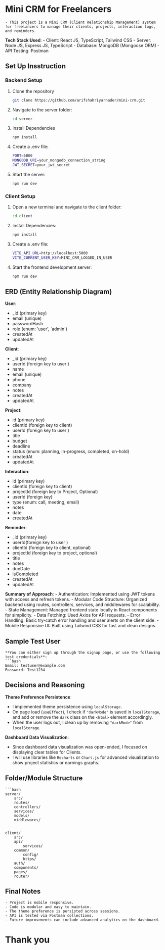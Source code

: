 # Mini CRM for Freelancers
    - This project is a Mini CRM (Client Relationship Management) system for freelancers to manage their clients, projects, interaction logs, and reminders.

**Tech Stack Used**:
    - Client: React JS, TypeScript, Tailwind CSS
    - Server: Node JS, Express JS, TypeScript
    - Database: MongoDB (Mongoose ORM)
    - API Testing: Postman

## Set Up Insstruction

### Backend Setup

1. Clone the repository
   ```bash
   git clone https://github.com/arifshahriyarnader/mini-crm.git

2. Navigate to the server folder:
    ```bash
    cd server

3. Install Dependencies
   ```bash
   npm install

4. Create a .env file:
    ```bash
    PORT=5000
    MONGODB_URI=your_mongodb_connection_string
    JWT_SECRET=your_jwt_secret

5. Start the server:
   ```bash
   npm run dev

### Client Setup

1. Open a new terminal and navigate to the client folder:
    ```bash
    cd client

2. Install Dependencies:
    ```bash
    npm install

3. Create a .env file:
    ```bash
    VITE_API_URL=http://localhost:5000
    VITE_CURRENT_USER_KEY=MINI_CRM_LOGGED_IN_USER

4. Start the frontend development server:
    ```bash
    npm run dev

## ERD (Entity Relationship Diagram)

**User**:
- _id (primary key)
- email (unique)
- passwordHash
-  role (enum: 'user', 'admin')
- createdAt
- updatedAt

**Client**:
- _id (primary key)
- userId (foreign key to user )
- name
- email (unique)
- phone
- company
- notes
- createdAt
- updatedAt

**Project**:
- id (primary key)
- clientId (foreign key to client)
- userId (foreign key to user )
- title
- budget
- deadline
- status (enum: planning, in-progress, completed, on-hold)
- createdAt
- updatedAt

**Interaction**:
- id (primary key)
- clientId (foreign key to client)
- projectId (foreign key to Project, Optional)
- userId (foreign key)
- type (enum: call, meeting, email)
- notes
- date
- createdAt

**Reminder**:
- _id (primary key)
- userId(foreign key to user )
- clientId (foreign key to client, optional)
- projectId (foreign key to project, optional)
- title
- notes
- dueDate
- isCompleted
- createdAt
- updatedAt

**Summary of Approach**:
    - Authentication: Implemented using JWT tokens with access and refresh tokens.
    - Modular Code Structure: Organized backend using routes, controllers, services, and   middlewares for scalability.
    - State Management: Managed frontend state locally in React components for simplicity.
    - Data Fetching: Used Axios for API requests.
    - Error Handling: Basic try-catch error handling and user alerts on the client side.
    - Mobile Responsive UI: Built using Tailwind CSS for fast and clean designs.

## Sample Test User
    **You can either sign up through the signup page, or use the following test credentials**: 
    ```bash
    Email: testuser@example.com
    Password: Test1234

## Decisions and Reasoning
**Theme Preference Persistence**:  
- I implemented theme persistence using `localStorage`.
- On page load (`useEffect`), I check if `"darkMode"` is saved in `localStorage`, and add or remove the `dark` class on the `<html>` element accordingly.
- When the user logs out, I clean up by removing `"darkMode"` from `localStorage`.

**Dashboard Data Visualization**:  
- Since dashboard data visualization was open-ended, I focused on displaying clear tables for Clients.
- I will use libraries like `Recharts` or `Chart.js` for advanced visualization to show project statistics or earnings graphs. 

## Folder/Module Structure
    ```bash
    server/
        src/
        routes/
        controllers/
        services/
        models/
        middlewares/
    

    client/
        src/
        api/
            services/
        common/
            config/
            https/
        auth/
        components/
        pages/
        router/

## Final Notes
    - Project is mobile responsive.
    - Code is modular and easy to maintain.
    - The theme preference is persisted across sessions.
    - API is tested via Postman collections.
    - Future improvements can include advanced analytics on the dashboard.

# Thank you